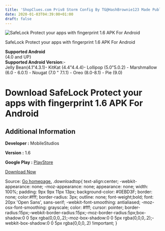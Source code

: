```yaml
---
title: 'ShopClues.com Priv8 Storm Config By TG@HashBrownie123 Made Public'
date: 2020-01-03T04:39:00+01:00
draft: false
---
```


![SafeLock Protect your apps with fingerprint 1.6 APK For Android](https://i1.wp.com/apkhome.net/wp-content/uploads/2020/01/Golden-Camera-Pro-1.0-2.png "SafeLock Protect your apps with fingerprint 1.6 APK For Android")

  

SafeLock Protect your apps with fingerprint 1.6 APK For Android

**Supported Android**  
{4.0 and UP}  
**Supported Android Version**:-  
Jelly Bean(4.1"4.3.1)- KitKat (4.4"4.4.4)- Lollipop (5.0"5.0.2) - Marshmallow (6.0 - 6.0.1) - Nougat (7.0 " 7.1.1) - Oreo (8.0-8.1) - Pie (9.0)

Download SafeLock Protect your apps with fingerprint 1.6 APK For Android
========================================================================

Additional Information
----------------------

**Developer :** MobileStudios

**Version :** 1.6

**Google Play :** [PlayStore](https://play.google.com/store/apps/details?id=com.mobilestudios.safelock)

  

[Download Now](https://store4app.co/post/safelock-protect-your-apps-with-fingerprint-1-6-apk-for-android_1577977262)

  
Source: [Go homepage.](https://store4app.co/post/safelock-protect-your-apps-with-fingerprint-1-6-apk-for-android_1577977262) .downloadtop{ text-align:center; -webkit-appearance: none; -moz-appearance: none; appearance: none; width: 100%; padding: 9px 9px 11px 13px; background-color: #0EBD3F; border: none; color:#fff; border-radius: 3px; outline: none; font-weight;bold; font: 20px 'Open Sans', sans-serif; -webkit-font-smoothing: antialiased; -moz-osx-font-smoothing: grayscale; color: #fff; cursor: pointer; border-radius:15px;-webkit-border-radius:15px;-moz-border-radius:5px;box-shadow:0 0 5px rgba(0,0,0,.2);-moz-box-shadow:0 0 5px rgba(0,0,0,.2);-webkit-box-shadow:0 0 5px rgba(0,0,0,.2) !important; }
